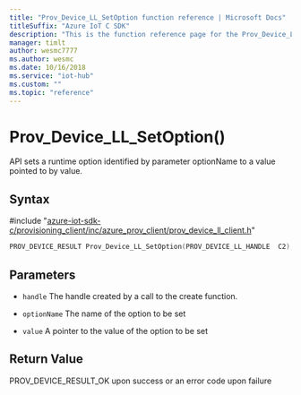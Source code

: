 ```yaml
---                             
title: "Prov_Device_LL_SetOption function reference | Microsoft Docs" 
titleSuffix: "Azure IoT C SDK"            
description: "This is the function reference page for the Prov_Device_LL_SetOption() function in the Azure IoT C SDK. This SDK is used with Azure IoT Hub and Azure IoT Hub Device Provisioning Service"            
manager: timlt                 
author: wesmc7777              
ms.author: wesmc               
ms.date: 10/16/2018                    
ms.service: "iot-hub"             
ms.custom: ""                
ms.topic: "reference"        
---                            
```


# Prov_Device_LL_SetOption()

API sets a runtime option identified by parameter optionName to a value pointed to by value.

## Syntax

\#include "[azure-iot-sdk-c/provisioning_client/inc/azure_prov_client/prov_device_ll_client.h](../prov-device-ll-client-h.md)"  
```C
PROV_DEVICE_RESULT Prov_Device_LL_SetOption(PROV_DEVICE_LL_HANDLE  C2);
```

## Parameters
* `handle` The handle created by a call to the create function. 

* `optionName` The name of the option to be set 

* `value` A pointer to the value of the option to be set

## Return Value
PROV_DEVICE_RESULT_OK upon success or an error code upon failure

